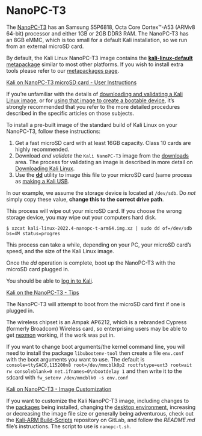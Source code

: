 # NanoPC-T3

The [NanoPC-T3](http://wiki.friendlyarm.com/wiki/index.php/NanoPC-T3) has an Samsung S5P6818, Octa Core Cortex™-A53 (ARMv8 64-bit) processor and either 1GB or 2GB DDR3 RAM. The NanoPC-T3 has an 8GB eMMC, which is too small for a default Kali installation, so we run from an external microSD card.

By default, the Kali Linux NanoPC-T3 image contains the [**kali-linux-default** metapackage](https://www.kali.org/docs/general-use/metapackages/) similar to most other platforms. If you wish to install extra tools please refer to our [metapackages page](https://www.kali.org/docs/general-use/metapackages/).

[Kali on NanoPC-T3 microSD card - User Instructions](broken-reference)

If you’re unfamiliar with the details of [downloading and validating a Kali Linux image](https://www.kali.org/docs/introduction/download-official-kali-linux-images/), or for [using that image to create a bootable device](https://www.kali.org/docs/usb/live-usb-install-with-windows/), it’s strongly recommended that you refer to the more detailed procedures described in the specific articles on those subjects.

To install a pre-built image of the standard build of Kali Linux on your NanoPC-T3, follow these instructions:

1. Get a fast microSD card with at least 16GB capacity. Class 10 cards are highly recommended.
2. Download _and validate_ the `Kali NanoPC-T3` image from the [downloads](https://www.kali.org/get-kali/) area. The process for validating an image is described in more detail on [Downloading Kali Linux](https://www.kali.org/docs/introduction/download-official-kali-linux-images/).
3. Use the [**dd**](https://packages.debian.org/testing/dd) utility to image this file to your microSD card (same process as [making a Kali USB](https://www.kali.org/docs/usb/live-usb-install-with-windows/).

In our example, we assume the storage device is located at `/dev/sdb`. Do _not_ simply copy these value, **change this to the correct drive path**.

This process will wipe out your microSD card. If you choose the wrong storage device, you may wipe out your computers hard disk.

```
$ xzcat kali-linux-2022.4-nanopc-t-arm64.img.xz | sudo dd of=/dev/sdb bs=4M status=progres
```

This process can take a while, depending on your PC, your microSD card’s speed, and the size of the Kali Linux image.

Once the _dd_ operation is complete, boot up the NanoPC-T3 with the microSD card plugged in.

You should be able to [log in to Kali](https://www.kali.org/docs/introduction/default-credentials/).

[Kali on the NanoPC-T3 - Tips](broken-reference)

The NanoPC-T3 will attempt to boot from the microSD card first if one is plugged in.

The wireless chipset is an Ampak AP6212, which is a rebranded Cypress (formerly Broadcom) Wireless card, so enterprising users may be able to get [nexmon](https://github.com/seemoo-lab/nexmon) working, if the work was put in.

If you want to change boot arguments/the kernel command line, you will need to install the package `libubootenv-tool` then create a file `env.conf` with the boot arguments you want to use. The default is `console=ttySAC0,115200n8 root=/dev/mmcblk0p2 rootfstype=ext3 rootwait rw consoleblank=0 net.ifnames=0\nbootdelay 1` and then write it to the sdcard with `fw_setenv /dev/mmcblk0 -s env.conf`

[Kali on NanoPC-T3 - Image Customization](broken-reference)

If you want to customize the Kali NanoPC-T3 image, including changes to the [packages](https://www.kali.org/docs/general-use/metapackages/) being installed, changing the [desktop environment](https://www.kali.org/docs/general-use/switching-desktop-environments/), increasing or decreasing the image file size or generally being adventurous, check out the [Kali-ARM Build-Scripts](https://gitlab.com/kalilinux/build-scripts/kali-arm) repository on GitLab, and follow the _README.md_ file’s instructions. The script to use is `nanopc-t.sh`.
